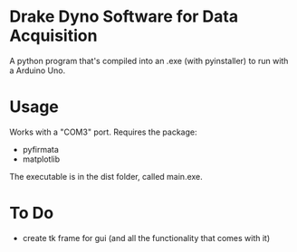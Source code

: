 Drake Dyno Software for Data Acquisition
=========================

A python program that's compiled into an .exe (with pyinstaller) to run with a Arduino Uno.

Usage
========

Works with a "COM3" port. 
Requires the package: 
- pyfirmata 
- matplotlib

The executable is in the dist folder, called main.exe. 

To Do
======
- create tk frame for gui (and all the functionality that comes with it)
